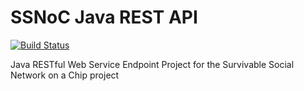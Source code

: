 SSNoC Java REST API
============
[![Build Status](https://api.shippable.com/projects/540e76bc3479c5ea8f9e809e/badge/master)](https://app.shippable.com/projects/540e76bc3479c5ea8f9e809e)

Java RESTful Web Service Endpoint Project for the Survivable Social Network on a Chip project
